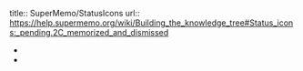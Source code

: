 title:: SuperMemo/StatusIcons
url:: https://help.supermemo.org/wiki/Building_the_knowledge_tree#Status_icons:_pending.2C_memorized_and_dismissed

-
-